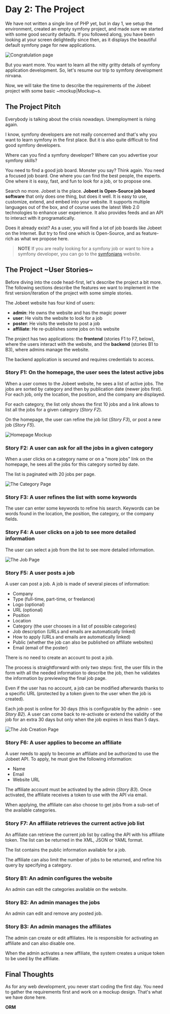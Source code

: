 Day 2: The Project
===================

We have not written a single line of PHP yet, but in day 1, we setup the
environment, created an empty symfony project, and made sure we started with
some good security defaults. If you followed along, you have been looking at
your screen delightedly since then, as it displays the beautiful default symfony
page for new applications.

![Congratulation page](http://www.symfony-project.org/images/jobeet/1_4/01/congratulations.png)

But you want more. You want to learn all the nitty gritty details of symfony
application development. So, let's resume our trip to symfony development
nirvana.

Now, we will take the time to describe the requirements of the Jobeet project
with some basic ~mockup|Mockup~s.

The Project Pitch
-----------------

Everybody is talking about the crisis nowadays. Unemployment is rising again.

I know, symfony developers are not really concerned and that's why you want to
learn symfony in the first place. But it is also quite difficult to find good
symfony developers.

Where can you find a symfony developer? Where can you advertise your symfony
skills?

You need to find a good job board. Monster you say? Think again. You need a
focused job board. One where you can find the best people, the experts. One
where it is easy, fast, and fun to look for a job, or to propose one.

Search no more. Jobeet is the place. **Jobeet is Open-Source job board
software** that only does one thing, but does it well. It is easy to use,
customize, extend, and embed into your website. It supports multiple languages
out of the box, and of course uses the latest Web 2.0 technologies to enhance
user experience. It also provides feeds and an API to interact with it
programatically.

Does it already exist? As a user, you will find a lot of job boards like Jobeet
on the Internet. But try to find one which is Open-Source, and as feature-rich
as what we propose here.

>**NOTE**
>If you are really looking for a symfony job or want to hire a symfony
>developer, you can go to the [symfonians](http://symfonians.net/)
>website.

The Project ~User Stories~
--------------------------

Before diving into the code head-first, let's describe the project a bit more.
The following sections describe the features we want to implement in the first
version/iteration of the project with some simple stories.

The Jobeet website has four kind of users:

 * **admin**: He owns the website and has the magic power
 * **user**: He visits the website to look for a job
 * **poster**: He visits the website to post a job
 * **affiliate**: He re-publishes some jobs on his website

The project has two applications: the **frontend** (stories F1 to F7, below),
where the users interact with the website, and the **backend** (stories B1 to
B3), where admins manage the website.

The backend application is secured and requires credentials to access.

### Story F1: On the homepage, the user sees the latest active jobs

When a user comes to the Jobeet website, he sees a list of active jobs. The jobs
are sorted by category and then by publication date (newer jobs first). For each
job, only the location, the position, and the company are displayed.

For each category, the list only shows the first 10 jobs and a link allows to
list all the jobs for a given category (*Story F2*).

On the homepage, the user can refine the job list (*Story F3*), or post a new
job (*Story F5*).

![Homepage Mockup](http://www.symfony-project.org/images/jobeet/1_4/02/mockup_homepage.png)

### Story F2: A user can ask for all the jobs in a given category

When a user clicks on a category name or on a "more jobs" link on the homepage,
he sees all the jobs for this category sorted by date.

The list is paginated with 20 jobs per page.

![The Category Page](http://www.symfony-project.org/images/jobeet/1_4/02/mockup_category.png)

### Story F3: A user refines the list with some keywords

The user can enter some keywords to refine his search. Keywords can be words
found in the location, the position, the category, or the company fields.

### Story F4: A user clicks on a job to see more detailed information

The user can select a job from the list to see more detailed information.

![The Job Page](http://www.symfony-project.org/images/jobeet/1_4/02/mockup_job.png)

### Story F5: A user posts a job

A user can post a job. A job is made of several pieces of information:

  * Company
  * Type (full-time, part-time, or freelance)
  * Logo (optional)
  * URL (optional)
  * Position
  * Location
  * Category (the user chooses in a list of possible categories)
  * Job description (URLs and emails are automatically linked)
  * How to apply (URLs and emails are automatically linked)
  * Public (whether the job can also be published on affiliate websites)
  * Email (email of the poster)

There is no need to create an account to post a job.

The process is straightforward with only two steps: first, the user fills in the
form with all the needed information to describe the job, then he validates the
information by previewing the final job page.

Even if the user has no account, a job can be modified afterwards thanks to a
specific URL (protected by a token given to the user when the job is created).

Each job post is online for 30 days (this is configurable by the admin - see
*Story B2*). A user can come back to re-activate or extend the validity of the
job for an extra 30 days but only when the job expires in less than 5 days.

![The Job Creation Page](http://www.symfony-project.org/images/jobeet/1_4/02/mockup_post.png)

### Story F6: A user applies to become an affiliate

A user needs to apply to become an affiliate and be authorized to use the Jobeet
API. To apply, he must give the following information:

  * Name
  * Email
  * Website URL

The affiliate account must be activated by the admin (*Story B3*). Once
activated, the affiliate receives a token to use with the API via email.

When applying, the affiliate can also choose to get jobs from a sub-set of the
available categories.

### Story F7: An affiliate retrieves the current active job list

An affiliate can retrieve the current job list by calling the API with his
affiliate token. The list can be returned in the XML, JSON or YAML format.

The list contains the public information available for a job.

The affiliate can also limit the number of jobs to be returned, and refine his
query by specifying a category.

### Story B1: An admin configures the website

An admin can edit the categories available on the website.

### Story B2: An admin manages the jobs

An admin can edit and remove any posted job.

### Story B3: An admin manages the affiliates

The admin can create or edit affiliates. He is responsible for activating an
affiliate and can also disable one.

When the admin activates a new affiliate, the system creates a unique token to
be used by the affiliate.

Final Thoughts
--------------

As for any web development, you never start coding the first day. You need to
gather the requirements first and work on a mockup design. That's what we have
done here.

__ORM__

